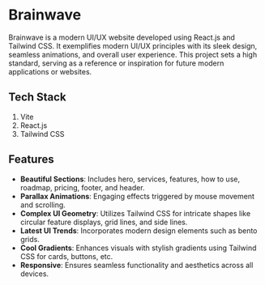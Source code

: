 # Brainwave

Brainwave is a modern UI/UX website developed using React.js and Tailwind CSS. It exemplifies modern UI/UX principles with its sleek design, seamless animations, and overall user experience. This project sets a high standard, serving as a reference or inspiration for future modern applications or websites.

## Tech Stack

1. Vite
2. React.js
3. Tailwind CSS

## Features

- **Beautiful Sections**: Includes hero, services, features, how to use, roadmap, pricing, footer, and header.
- **Parallax Animations**: Engaging effects triggered by mouse movement and scrolling.
- **Complex UI Geometry**: Utilizes Tailwind CSS for intricate shapes like circular feature displays, grid lines, and side lines.
- **Latest UI Trends**: Incorporates modern design elements such as bento grids.
- **Cool Gradients**: Enhances visuals with stylish gradients using Tailwind CSS for cards, buttons, etc.
- **Responsive**: Ensures seamless functionality and aesthetics across all devices.
